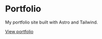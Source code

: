 # Portfolio

My portfolio site built with Astro and Tailwind.

[View portfolio](https://keiserman.github.io/portfolio/)
